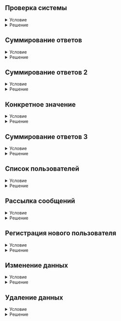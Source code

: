 ## Проверка системы

<details>
  <summary>Условие</summary>
  В локальной сети тестирующей системы работает сервер 127.0.0.1. Он слушает порт 5000 и иногда отвечает на него.

  Обратитесь к серверу и выведите сообщение, полученное от него.
  
  ### Примечания
  - Во всех задачах данной главы используется протокол http
  - Не забудьте, что ответ сервера является бинарным объектом и его следует декодировать.


</details>

<details>
  <summary>Решение</summary>

  ```python
  from requests import get

  response = get("http://127.0.0.1:5000")
  print(response.text)
  ```

</details>

## Суммирование ответов

<details>
  <summary>Условие</summary>
  Напишите программу, которая суммирует данные, передаваемые с сервера.

  Если сервер передал число 0, значит, данные закончились и он перезапустит выдачу ответов.
  
  ### Формат ввода
  Вводится адрес сервера.
  
  ### Формат вывода
  Одно число — сумма всех данных, полученных с сервера.


</details>

<details>
  <summary>Решение</summary>

  ```python
  from requests import get

  url = input()
  
  total = 0
  data = get(f'http://{url}')
  while data.text != "0":
      total += int(data.text)
      data = get(f'http://{url}')
  print(total)

  ```

</details>

## Суммирование ответов 2

<details>
  <summary>Условие</summary>
  Сервер отвечает на запрос JSON списком.
  Выведите сумму чисел в полученном списке.
  
  ### Формат ввода
  Вводится адрес сервера
  
  ### Формат вывода
  Одно число — сумма всех чисел в полученном списке.


</details>

<details>
  <summary>Решение</summary>

  ```python
  from requests import get

  url = input()
  
  total = 0
  data_get = get(f'http://{url}')
  for data in data_get.json():
      if isinstance(data, int):
          total += data
  print(total)

  ```

</details>

## Конкретное значение

<details>
  <summary>Условие</summary>
  Сервер отвечает на запрос JSON объект. 
  Выведите значение, находящееся в объекте по заданному ключу. 
  Если такое значение не обнаружено, то выведите сообщение «No data».
  
  ### Формат ввода
  В первой строке вводится адрес сервера. Во второй строке — имя ключа.
  
  ### Формат вывода
  Одна строка — значение, полученное по заданному ключу, или сообщение «No data».


</details>

<details>
  <summary>Решение</summary>

  ```python
  from requests import get

  url = input()
  
  need_to_find = input()
  
  data = get(f'http://{url}').json()
  
  print(data.get(need_to_find, "No data"))

  ```

</details>

## Суммирование ответов 3

<details>
  <summary>Условие</summary>
  Сервер отвечает на несколько путей, каждый из которых возвращает свой JSON список. Напишите программу, которая произведёт сбор и суммирование всех данных по заданным путям.

  ### Формат ввода
  Вводится адрес сервера и список анализируемых путей.
  
  ### Формат вывода
  Одно число — сумма всех чисел из полученных списков.


</details>

<details>
  <summary>Решение</summary>

  ```python
  from requests import get
  from sys import stdin
  
  url = input()
  
  need_to_get = []
  
  for line in stdin:
      need_to_get.append(line.rstrip("\n"))
  
  total = 0
  
  for add_to_url in need_to_get:
      for data in get(f'http://{url}{add_to_url}').json():
          total += data
  
  print(total)
  ```

</details>

## Список пользователей

<details>
  <summary>Условие</summary>
  На сервере по пути /users, доступен список пользователей, представленных JSON объектами с ключами:

  - id — уникальный идентификатор пользователя;
  - username — имя пользователя;
  - last_name — фамилия;
  - first_name — имя;
  - email — адрес электронной почты.
  
  ### Формат ввода
  В первой строке вводится адрес сервера.
  
  ### Формат вывода
  Выведите список всех пользователей системы в алфавитном порядке.


</details>

<details>
  <summary>Решение</summary>

  ```python
  from requests import get

  url = input()
  
  data = get(f'http://{url}/users').json()
  name_and_surname = []
  
  for info in data:
      name_and_surname.append(f'{info["last_name"]} {info["first_name"]}')
  
  for x in sorted(name_and_surname):
      print(x)


  ```

</details>

## Рассылка сообщений

<details>
  <summary>Условие</summary>
  Продолжим работу с сервером из прошлой задачи. По пути /users/<id> доступен JSON объект пользователя с заданным id.

  Подготовьте текст письма для отправки важной рассылки.
  
  Если пользователь с заданным идентификатором не найден, выведите сообщение «Пользователь не найден».
  
  ### Формат ввода
  В первой строке вводится адрес сервера. 
  Во второй строке вводится id пользователя, которому требуется отправить письмо. 
  В последующих строках записано содержание сообщения с форматированными вставками любого из полей объекта.
  
  ### Формат вывода
  Выведите подготовленное сообщение.


</details>

<details>
  <summary>Решение</summary>

  ```python
  from requests import get

  from sys import stdin
  
  url = input()
  id = input()
  data = get(f'http://{url}/users/{id}')
  
  if data.status_code == 404:
      print("Пользователь не найден")
  else:
      data = data.json()
      lines = []
      for line in stdin:
          lines.append(line.rstrip("\n"))
  
      for i in range(len(lines)):
          for info in data:
              if info in lines[i]:
                  lines[i] = lines[i].replace('{' + info + '}', str(data[info]))
  
      for line in lines:
          print(line)
  ```

</details>

## Регистрация нового пользователя

<details>
  <summary>Условие</summary>
  Продолжим работу с сервером из прошлых задач. При POST запросе по пути /users доступна возможность создания новых пользователей. Для этого в данные запроса (data) требуется передать JSON объект с информацией о пользователе (без указания идентификатора).

  Напишите программу, которая добавляет нового пользователя в систему.
  
  ### Формат ввода
  В первой строке вводится адрес сервера. 
  В следующих строках вводятся: имя пользователя, фамилия, имя и адрес электронной почты.
  
  ### Формат вывода
  Ничего выводить не требуется.


</details>

<details>
  <summary>Решение</summary>

  ```python
  import json
  import requests
  
  url = input()
  
  data = {"username": input(), "last_name": input(), "first_name": input(), "email": input()}
  
  requests.post(f'http://{url}/users', data=json.dumps(data))
  ```

</details>

## Изменение данных

<details>
  <summary>Условие</summary>
  Продолжим работу с сервером из прошлых задач. При PUT запросе по пути /users/<id> доступна возможность изменение информации о пользователе. Для этого в данные запроса (data) требуется передать JSON объект с новой информацией (без указания идентификатора).

  Напишите программу, которая изменяет информацию о пользователе.
  
  ### Формат ввода
  В первой строке вводится адрес сервера. 
  Во второй строке записан идентификатор пользователя, информацию о котором требуется изменить. В следующих строках вводятся данные для изменения в формате: <название поля>=<новое значение>.
  
  ### Формат вывода
  Ничего выводить не требуется.


</details>

<details>
  <summary>Решение</summary>

  ```python
  from requests import put
  from json import dumps
  from sys import stdin
  
  url = input()
  id = input()
  address = f'http://{url}/users/{id}'
  line = [i.strip().split('=') for i in stdin]
  data_to_dump = {}
  for data in line:
      data_to_dump[data[0]] = data[1]
  put(address, data=dumps(data_to_dump))
  ```

</details>

## Удаление данных

<details>
  <summary>Условие</summary>
  Завершим эпопею с сервером из прошлых задач. При DELETE запросе по пути /users/<id> производится удаление пользователя с заданным идентификатором.

  Напишите программу, которая удаляет пользователя из системы.
  
  ### Формат ввода
  В первой строке вводится адрес сервера. 
  Во второй строке записан идентификатор пользователя, информацию о котором требуется удалить.
  
  ### Формат вывода
  Ничего выводить не требуется.
  

</details>

<details>
  <summary>Решение</summary>

  ```python
  from requests import delete

  url = input()
  id = input()
  
  delete(f'http://{url}/users/{id}')
  ```

</details>
